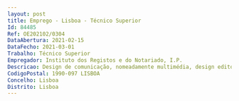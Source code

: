 ```yaml
--- 
layout: post
title: Emprego - Lisboa - Técnico Superior
Id: 84485
Ref: OE202102/0304
DataAbertura: 2021-02-15
DataFecho: 2021-03-01
Trabalho: Técnico Superior
Empregador: Instituto dos Registos e do Notariado, I.P.
Descricao: Design de comunicação, nomeadamente multimédia, design editorial e tipografia, ilustração, Identidade corporativa e institucional, fotografia e audiovisual  design de interação ou informação, nomeadamente sinalética e imagem das instalações dos serviços de registo  user interface para aplicações informáticas informativas ou transacionais.
CodigoPostal: 1990-097 LISBOA
Concelho: Lisboa
Distrito: Lisboa
--- 
```

